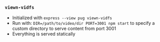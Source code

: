 ### `viewn-vidfs`
  - Initialized with `express --view pug viewn-vidfs`
  - Run with:
    `DIR=/path/to/video/dir PORT=3001 npm start`
    to specify a custom directory to serve content from port 3001
  - Everything is served statically
